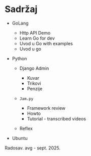 
# Sadržaj

- GoLang
  - Http API Demo
  - Learn Go for dev
  - Uvod u Go with examples
  - Uvod u go

- Python

  - Django Admin
    - Kuvar
    - Trikovi
    - Penzije
  
  - `Jam.py`
    - Framework review
    - Howto
    - Tutorial - transcribed videos

  - Reflex
  
- Ubuntu

Radosav.
avg - sept. 2025.
